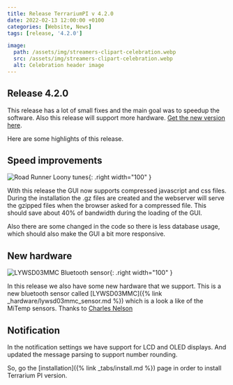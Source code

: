 ```yaml
---
title: Release TerrariumPI v 4.2.0
date: 2022-02-13 12:00:00 +0100
categories: [Website, News]
tags: [release, '4.2.0']

image:
  path: /assets/img/streamers-clipart-celebration.webp
  src: /assets/img/streamers-clipart-celebration.webp
  alt: Celebration header image
---
```


## Release 4.2.0

This release has a lot of small fixes and the main goal was to speedup the software. Also this release will support more hardware. [Get the new version here](https://github.com/theyosh/TerrariumPI/releases/tag/4.2.0).

Here are some highlights of this release.

## Speed improvements

![Road Runner Loony tunes](/assets/img/RoadRunner.webp){: .right width="100" }

With this release the GUI now supports compressed javascript and css files. During the installation the .gz files are created and the webserver will serve the gzipped files when the browser asked for a compressed file. This should save about 40% of bandwidth during the loading of the GUI.

Also there are some changed in the code so there is less database usage, which should also make the GUI a bit more responsive.

## New hardware

![LYWSD03MMC Bluetooth sensor](/assets/img/lywsd03mmc.webp){: .right width="100" }

In this release we also have some new hardware that we support. This is a new bluetooth sensor called [LYWSD03MMC]({% link _hardware/lywsd03mmc_sensor.md %}) which is a look a like of the MiTemp sensors. Thanks to [Charles Nelson](https://github.com/cnelsonsic)

## Notification

In the notification settings we have support for LCD and OLED displays. And updated the message parsing to support number rounding.

So, go the [installation]({% link _tabs/install.md %}) page in order to install Terrarium PI version.
